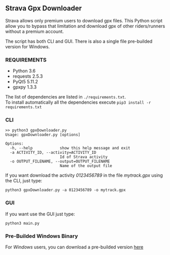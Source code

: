 ## Strava Gpx Downloader

Strava allows only premium users to download gpx files. This Python script allow you to bypass that limitation and download gpx of other riders/runners without a premium account.

The script has both CLI and GUI. There is also a single file pre-builded version for Windows. 


### REQUIREMENTS

* Python 3.6
* requests 2.5.3
* PyQt5 5.11.2
* gpxpy 1.3.3

The list of dependencies are listed in `./requirements.txt`.  
To install automatically all the dependencies execute `pip3 install -r requirements.txt`

### CLI

```
>> python3 gpxDownloader.py
Usage: gpxDownloader.py [options]

Options:
  -h, --help            show this help message and exit
  -a ACTIVITY_ID, --activity=ACTIVITY_ID
                        Id of Strava activity
  -o OUTPUT_FILENAME, --output=OUTPUT_FILENAME
                        Name of the output file

```

If you want download the activity *0123456789* in the file *mytrack.gpx* using the CLI, just type:   

`python3 gpxDownloader.py -a 0123456789 -o mytrack.gpx` 

### GUI

If you want use the GUI just type:   

`python3 main.py`

### Pre-Builded Windows Binary 

For *Windows* users, you can download a pre-builded version [here](./dist/main.exe)
